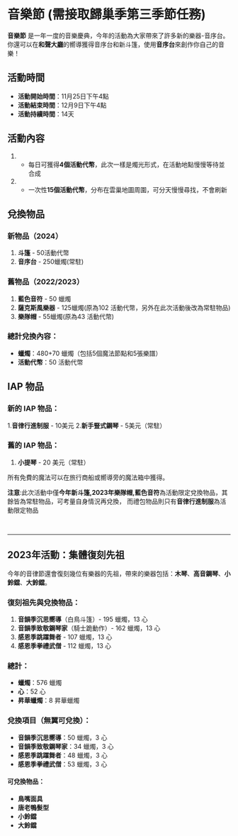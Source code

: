 # 音樂節 (需接取歸巢季第三季節任務)

**音樂節** 是一年一度的音樂慶典，今年的活動為大家帶來了許多新的樂器-音序台。你還可以在**和聲大廳**的嚮導獲得音序台和新斗篷，使用**音序台**來創作你自己的音樂！

## 活動時間
- **活動開始時間**：11月25日下午4點
- **活動結束時間**：12月9日下午4點
- **活動持續時間**：14天

## 活動內容

1. - 每日可獲得**4個活動代幣**，此次一樣是燭光形式，在活動地點慢慢等待並合成

2. - 一次性**15個活動代幣**，分布在雲巢地圖周圍，可分天慢慢尋找，不會刷新

## 兌換物品

### 新物品（2024）
1. **斗篷** - 50活動代幣
2. **音序台** - 250蠟燭(常駐)

### 舊物品（2022/2023）
1. **藍色音符** - 50 蠟燭
1. **薩克斯風樂器** - 125蠟燭(原為102 活動代幣，另外在此次活動後改為常駐物品)
2. **樂隊帽** - 55蠟燭(原為43 活動代幣)

### 總計兌換內容：
- **蠟燭**：480+70 蠟燭（包括5個魔法節點和5張樂譜）
- **活動代幣**：50 活動代幣

## IAP 物品

### 新的 IAP 物品：
1.**音律行進制服** - 10美元
2.**新手豎式鋼琴** - 5美元（常駐）

### 舊的 IAP 物品：
1. **小提琴** - 20 美元（常駐）

所有免費的魔法可以在旅行商船或嚮導旁的魔法箱中獲得。

**注意**:此次活動中僅**今年新斗篷,2023年樂隊帽,藍色音符**為活動限定兌換物品，其餘皆為常駐物品，可考量自身情況再兌換，
         而禮包物品則只有**音律行進制服**為活動限定物品

<br>

---

## 2023年活動：集體復刻先祖

今年的音律節還會復刻幾位有樂器的先祖，帶來的樂器包括：**木琴**、**高音鋼琴**、**小鈴鐺**、**大鈴鐺**。

### 復刻祖先與兌換物品：
1. **音韻季沉思嚮導**（白鳥斗篷）- 195 蠟燭，13 心
2. **音韻季致敬鋼琴家**（騎士跪動作）- 162 蠟燭，13 心
3. **感恩季跳躍舞者** - 107 蠟燭，13 心
4. **感恩季拳禮武僧** - 112 蠟燭，13 心

### 總計：
- **蠟燭**：576 蠟燭
- **心**：52 心
- **昇華蠟燭**：8 昇華蠟燭

### 兌換項目（無翼可兌換）：
- **音韻季沉思嚮導**：50 蠟燭，3 心
- **音韻季致敬鋼琴家**：34 蠟燭，3 心
- **感恩季跳躍舞者**：48 蠟燭，3 心
- **感恩季拳禮武僧**：53 蠟燭，3 心

#### 可兌換物品：
- **鳥嘴面具**
- **唐老鴨髮型**
- **小鈴鐺**
- **大鈴鐺**